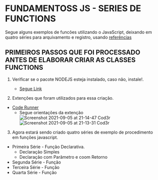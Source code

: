 # FUNDAMENTOSS JS - SERIES DE FUNCTIONS
Segue alguns exemplos de funcões utilizando o JavaScript, deixando em quatro séries para arquivamento e registro, usando [referências](https://www.cod3r.com.br/courses/take/javascript-funcional-fundamentos/lessons/16323810-explicacoes-iniciais)

## PRIMEIROS PASSOS QUE FOI PROCESSADO ANTES DE ELABORAR CRIAR AS CLASSES FUNCTIONS

1. Verificar se o pacote NODEJS esteja instalado, caso não, instale!.

    - [Segue Link](https://nodejs.org/en/)

2. Extenções que foram utilizados para essa criação.

  - [Code Runner](https://marketplace.visualstudio.com/items?itemName=formulahendry.code-runner)
    - Segue orientações da extenção
     ![Screenshot 2021-09-05 at 21-14-47 Cod3r](https://user-images.githubusercontent.com/52793184/132145348-2b187bd1-823e-4964-a7cc-02e88b5f776c.png)
     ![Screenshot 2021-09-05 at 21-13-31 Cod3r](https://user-images.githubusercontent.com/52793184/132145317-b5ccedb9-2448-47c5-bdc0-1334d2854b3b.png)

3. Agora estará sendo criado quatro séries de exemplo de procedimento em funções javascript.

  - Primeira Série - Função Declarativa.
    - Declaração Simples
    - Declaração com Parãmetro e coom Retorno
  - Segunda Série - Função
  - Terceira Série - Função
  - Quarta Série - Função